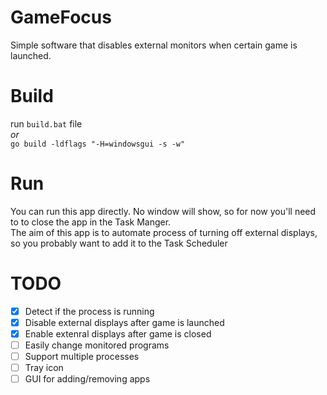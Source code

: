 # GameFocus
Simple software that disables external monitors when certain game is launched.

# Build
run `build.bat` file \
*or* \
`go build -ldflags "-H=windowsgui -s -w"`

# Run
You can run this app directly. No window will show, so for now you'll need to to close the app in the Task Manger. \
The aim of this app is to automate process of turning off external displays, so you probably want to add it to the Task Scheduler

# TODO
- [x] Detect if the process is running
- [x] Disable external displays after game is launched
- [x] Enable extenral displays after game is closed
- [ ] Easily change monitored programs
- [ ] Support multiple processes
- [ ] Tray icon
- [ ] GUI for adding/removing apps
